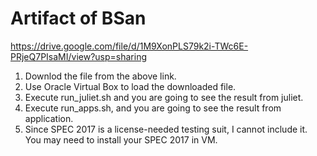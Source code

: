 # Artifact of BSan 
https://drive.google.com/file/d/1M9XonPLS79k2i-TWc6E-PRjeQ7PIsaMI/view?usp=sharing

1. Downlod the file from the above link.
2. Use Oracle Virtual Box to load the downloaded file.
3. Execute run_juliet.sh and you are going to see the result from juliet.
4. Execute run_apps.sh, and you are going to see the result from application.
5. Since SPEC 2017 is a license-needed testing suit, I cannot include it. You may need to install your SPEC 2017 in VM.
